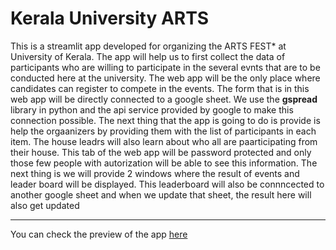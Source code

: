 # Kerala University ARTS
This is a streamlit app developed for organizing the ARTS FEST* at University of Kerala. The app will help us to first collect the data of participants who are willing to participate in the several evnts that are to be conducted here at the university. The web app will be the only place where candidates can register to compete in the events. The form that is in this web app will be directly connected to a google sheet. We use the **gspread** library in python and the api service provided by google to make this connection possible. The next thing that the app is going to do is provide is help the orgaanizers by providing them with the list of participants in each item. The house leadrs will also learn about who all are paarticipating from their house. This tab of the web app will be password protected and only  those few people with autorization will be able to see this information. The next thing is we will provide 2 windows where the result of events and leader board will be displayed. This leaderboard will also be connncected to another google sheet and when we update that sheet, the result here will also get updated 
___
You can check the preview of the app [here](https://saifudeennouphal-ku-sports-main-tm0lai.streamlit.app/)
